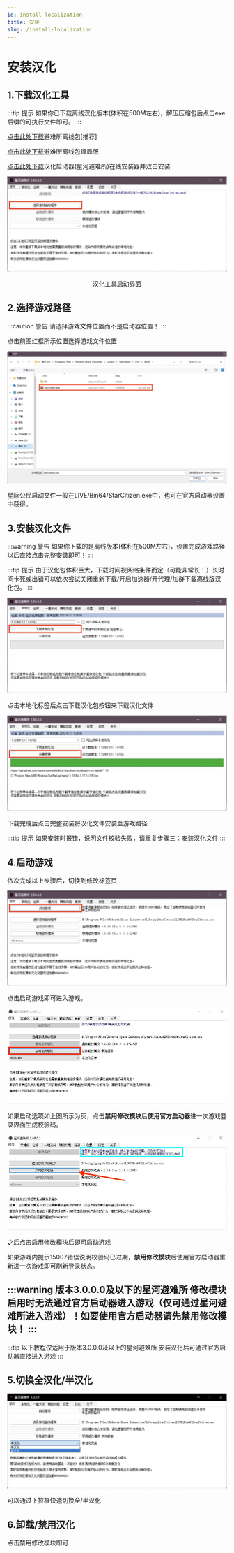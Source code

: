```yaml
---
id: install-localization
title: 安装
slug: /install-localization
---
```

# 安装汉化

## 1.下载汉化工具

:::tip 提示
如果你已下载离线汉化版本(体积在500M左右)，解压压缩包后点击exe后缀的可执行文件即可。
:::

[点击此处下载](https://pan.baidu.com/s/1qJUxJWRrKghqmAGbSNCjhg?pwd=kira)避难所离线包\[推荐\]

[点击此处下载](https://pan.baidu.com/s/11-VofW__GiJbtrGxcmUVDQ?pwd=kira)避难所离线包镖局版

[点击此处下载](https://image.biaoju.site/starcitizen/app/StarRefuge.0.1.msi)汉化启动器(星河避难所)在线安装器并双击安装

![](img/汉化启动界面.jpg)

<center>汉化工具启动界面</center>

## 2.选择游戏路径
:::caution 警告
请选择游戏文件位置而不是启动器位置！
:::

点击前图红框所示位置选择游戏文件位置

![](img/选择游戏位置.jpg)

星际公民启动文件一般在LIVE/Bin64/StarCitizen.exe中，也可在官方启动器设置中获得。

## 3.安装汉化文件

:::warning 警告
如果你下载的是离线版本(体积在500M左右)，设置完成游戏路径以后直接点击完整安装即可！
:::

:::tip 提示
由于汉化包体积巨大，下载时间视网络条件而定（可能非常长！）长时间卡死或出错可以依次尝试关闭重新下载/开启加速器/开代理/加群下载离线版汉化包。
:::

![](img/安装汉化文件.jpg)

点击本地化标签后点击下载汉化包按钮来下载汉化文件

![](img/下载完成.jpg)

下载完成后点击完整安装将汉化文件安装至游戏路径

:::tip 提示
如果安装时报错，说明文件校验失败，请重复步骤三：安装汉化文件
:::

## 4.启动游戏

依次完成以上步骤后，切换到修改标签页

![](img/启动游戏.jpg)

点击启动游戏即可进入游戏。

![](img/禁用修改模块.jpg)

如果启动选项如上图所示为灰，点击**禁用修改模块**后**使用官方启动器**进一次游戏登录界面生成校验码。

![](img/启用修改模块.jpg)

之后点击启用修改模块后即可启动游戏

如果游戏内提示15007错误说明校验码已过期，**禁用修改模块**后使用官方启动器重新进一次游戏即可刷新登录状态。

:::warning 版本3.0.0.0及以下的星河避难所
修改模块启用时无法通过官方启动器进入游戏（仅可通过星河避难所进入游戏）！如要使用官方启动器请先禁用修改模块！
:::
---
:::tip 以下教程仅适用于版本3.0.0.0及以上的星河避难所
安装汉化后可通过官方启动器直接进入游戏
:::

## 5.切换全汉化/半汉化
![](img/切换汉化.png)

可以通过下拉框快速切换全/半汉化

## 6.卸载/禁用汉化

点击禁用修改模块即可